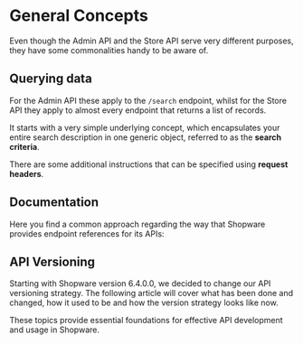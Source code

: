 # General Concepts

Even though the Admin API and the Store API serve very different purposes, they have some commonalities handy to be aware of.

## Querying data

For the Admin API these apply to the `/search` endpoint, whilst for the Store API they apply to almost every endpoint that returns a list of records.

It starts with a very simple underlying concept, which encapsulates your entire search description in one generic object, referred to as the **search criteria**.

<PageRef page="search-criteria" />

There are some additional instructions that can be specified using **request headers**.

<PageRef page="request-headers" />

## Documentation

Here you find a common approach regarding the way that Shopware provides endpoint references for its APIs:

<PageRef page="generated-reference" />

## API Versioning

Starting with Shopware version 6.4.0.0, we decided to change our API versioning strategy. The following article will cover what has been done and changed, how it used to be and how the version strategy looks like now.

<PageRef page="api-versioning" />

These topics provide essential foundations for effective API development and usage in Shopware.
